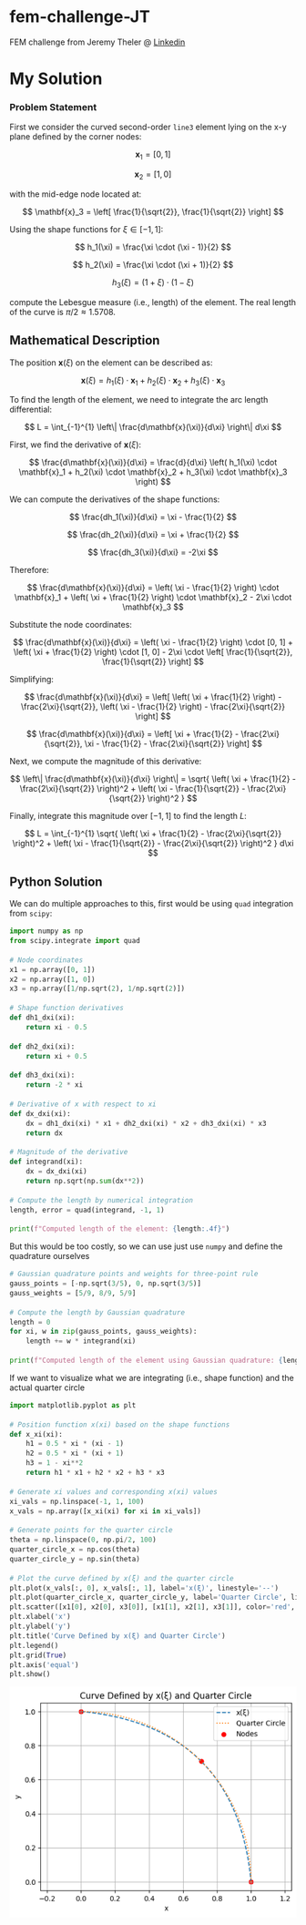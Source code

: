 # fem-challenge-JT
FEM challenge from Jeremy Theler @ [Linkedin](https://www.linkedin.com/feed/update/urn:li:activity:7216466748546400256/)

# My Solution

### Problem Statement

First we consider the curved second-order `line3` element lying on the x-y plane defined by the corner nodes:

$$
\mathbf{x}_1 = [0, 1]
$$

$$
\mathbf{x}_2 = [1, 0]
$$

with the mid-edge node located at:

$$
\mathbf{x}_3 = \left[ \frac{1}{\sqrt{2}}, \frac{1}{\sqrt{2}} \right]
$$

Using the shape functions for $\xi \in [-1, 1]$:

$$
h_1(\xi) = \frac{\xi \cdot (\xi - 1)}{2}
$$

$$
h_2(\xi) = \frac{\xi \cdot (\xi + 1)}{2}
$$

$$
h_3(\xi) = (1 + \xi) \cdot (1 - \xi)
$$

compute the Lebesgue measure (i.e., length) of the element. The real length of the curve is $\pi/2 \approx 1.5708$.

## Mathematical Description

The position $\mathbf{x}(\xi)$ on the element can be described as:

$$
\mathbf{x}(\xi) = h_1(\xi) \cdot \mathbf{x}_1 + h_2(\xi) \cdot \mathbf{x}_2 + h_3(\xi) \cdot \mathbf{x}_3
$$

To find the length of the element, we need to integrate the arc length differential:

$$
L = \int_{-1}^{1} \left\| \frac{d\mathbf{x}(\xi)}{d\xi} \right\| d\xi
$$

First, we find the derivative of $\mathbf{x}(\xi)$:

$$
\frac{d\mathbf{x}(\xi)}{d\xi} = \frac{d}{d\xi} \left( h_1(\xi) \cdot \mathbf{x}_1 + h_2(\xi) \cdot \mathbf{x}_2 + h_3(\xi) \cdot \mathbf{x}_3 \right)
$$

We can compute the derivatives of the shape functions:

$$
\frac{dh_1(\xi)}{d\xi} = \xi - \frac{1}{2}
$$

$$
\frac{dh_2(\xi)}{d\xi} = \xi + \frac{1}{2}
$$

$$
\frac{dh_3(\xi)}{d\xi} = -2\xi
$$

Therefore:

$$
\frac{d\mathbf{x}(\xi)}{d\xi} = \left( \xi - \frac{1}{2} \right) \cdot \mathbf{x}_1 + \left( \xi + \frac{1}{2} \right) \cdot \mathbf{x}_2 - 2\xi \cdot \mathbf{x}_3
$$

Substitute the node coordinates:

$$
\frac{d\mathbf{x}(\xi)}{d\xi} = \left( \xi - \frac{1}{2} \right) \cdot [0, 1] + \left( \xi + \frac{1}{2} \right) \cdot [1, 0] - 2\xi \cdot \left[ \frac{1}{\sqrt{2}}, \frac{1}{\sqrt{2}} \right]
$$

Simplifying:

$$
\frac{d\mathbf{x}(\xi)}{d\xi} = \left[ \left( \xi + \frac{1}{2} \right) - \frac{2\xi}{\sqrt{2}}, \left( \xi - \frac{1}{2} \right) - \frac{2\xi}{\sqrt{2}} \right]
$$

$$
\frac{d\mathbf{x}(\xi)}{d\xi} = \left[ \xi + \frac{1}{2} - \frac{2\xi}{\sqrt{2}}, \xi - \frac{1}{2} - \frac{2\xi}{\sqrt{2}} \right]
$$

Next, we compute the magnitude of this derivative:

$$
\left\| \frac{d\mathbf{x}(\xi)}{d\xi} \right\| = \sqrt{ \left( \xi + \frac{1}{2} - \frac{2\xi}{\sqrt{2}} \right)^2 + \left( \xi - \frac{1}{\sqrt{2}} - \frac{2\xi}{\sqrt{2}} \right)^2 }
$$

Finally, integrate this magnitude over $[-1, 1]$ to find the length $L$:

$$
L = \int_{-1}^{1} \sqrt{ \left( \xi + \frac{1}{2} - \frac{2\xi}{\sqrt{2}} \right)^2 + \left( \xi - \frac{1}{\sqrt{2}} - \frac{2\xi}{\sqrt{2}} \right)^2 } d\xi
$$

## Python Solution

We can do multiple approaches to this, first would be using `quad` integration from `scipy`:

```python
import numpy as np
from scipy.integrate import quad

# Node coordinates
x1 = np.array([0, 1])
x2 = np.array([1, 0])
x3 = np.array([1/np.sqrt(2), 1/np.sqrt(2)])

# Shape function derivatives
def dh1_dxi(xi):
    return xi - 0.5

def dh2_dxi(xi):
    return xi + 0.5

def dh3_dxi(xi):
    return -2 * xi

# Derivative of x with respect to xi
def dx_dxi(xi):
    dx = dh1_dxi(xi) * x1 + dh2_dxi(xi) * x2 + dh3_dxi(xi) * x3
    return dx

# Magnitude of the derivative
def integrand(xi):
    dx = dx_dxi(xi)
    return np.sqrt(np.sum(dx**2))

# Compute the length by numerical integration
length, error = quad(integrand, -1, 1)

print(f"Computed length of the element: {length:.4f}")
```

But this would be too costly, so we can use just use `numpy` and define the quadrature ourselves

```python
# Gaussian quadrature points and weights for three-point rule
gauss_points = [-np.sqrt(3/5), 0, np.sqrt(3/5)]
gauss_weights = [5/9, 8/9, 5/9]

# Compute the length by Gaussian quadrature
length = 0
for xi, w in zip(gauss_points, gauss_weights):
    length += w * integrand(xi)

print(f"Computed length of the element using Gaussian quadrature: {length:.4f}")
```

If we want to visualize what we are integrating (i.e., shape function) and the actual quarter circle

```python
import matplotlib.pyplot as plt

# Position function x(xi) based on the shape functions
def x_xi(xi):
    h1 = 0.5 * xi * (xi - 1)
    h2 = 0.5 * xi * (xi + 1)
    h3 = 1 - xi**2
    return h1 * x1 + h2 * x2 + h3 * x3

# Generate xi values and corresponding x(xi) values
xi_vals = np.linspace(-1, 1, 100)
x_vals = np.array([x_xi(xi) for xi in xi_vals])

# Generate points for the quarter circle
theta = np.linspace(0, np.pi/2, 100)
quarter_circle_x = np.cos(theta)
quarter_circle_y = np.sin(theta)

# Plot the curve defined by x(ξ) and the quarter circle
plt.plot(x_vals[:, 0], x_vals[:, 1], label='x(ξ)', linestyle='--')
plt.plot(quarter_circle_x, quarter_circle_y, label='Quarter Circle', linestyle=':')
plt.scatter([x1[0], x2[0], x3[0]], [x1[1], x2[1], x3[1]], color='red', label='Nodes')
plt.xlabel('x')
plt.ylabel('y')
plt.title('Curve Defined by x(ξ) and Quarter Circle')
plt.legend()
plt.grid(True)
plt.axis('equal')
plt.show()
```

![Image](/plot.png)
